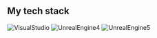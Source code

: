 <h2> My tech stack </h2>

![VisualStudio](https://img.shields.io/badge/-VisualStudio-blue?logo=VisualStudio&logoColor=white)
![UnrealEngine4](https://img.shields.io/badge/-UnrealEngine4-blue?logo=UnrealEngine4&logoColor=white)
![UnrealEngine5](https://img.shields.io/badge/-UnrealEngine5-green?logo=UnrealEngine5&logoColor=white)
